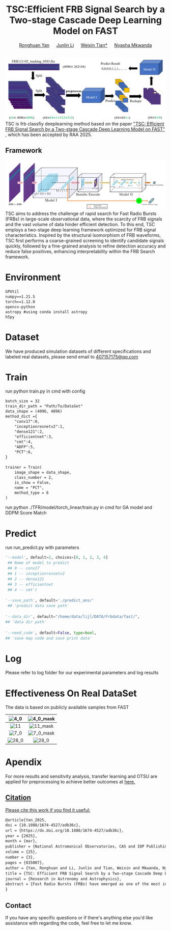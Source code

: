 <div align="center">
  <div>
    <h1>
        TSC:Efficient FRB Signal Search by a Two-stage Cascade Deep Learning Model on FAST
    </h1>
  </div>
  <div>
      <a href='https://github.com/lingshijiang'>Ronghuan Yan</a> &emsp; 
      <a href='https://github.com/aoxipo'>Junlin Li</a> &emsp; 
      <a href='https://it.ctgu.edu.cn/info/1551/50381.htm'>Weixin Tian*</a> &emsp;
      <a href=''>Nyasha Mkwanda</a>
  </div>
  <br/>
</div>

![Overview](https://github.com/aoxipo/TSC/blob/master/log/Pipline.png)
TSC is frb classfiy deeplearning method based on the paper <a href='https://iopscience.iop.org/article/10.1088/1674-4527/adb36c'>"TSC: Efficient FRB Signal Search by a Two-stage Cascade Deep Learning Model on FAST"</a> , which has been accepted by RAA 2025.

## Framework

![Overview](https://github.com/aoxipo/TSC/blob/master/log/FrameWork.png)
TSC aims to address the challenge of rapid search for Fast Radio Bursts (FRBs) in large-scale observational data, where the scarcity of FRB signals and the vast volume of data hinder efficient detection.   To this end, TSC employs a two-stage deep learning framework optimized for FRB signal characteristics.   Inspired by the structural isomorphism of FRB waveforms, TSC first performs a coarse-grained screening to identify candidate signals quickly, followed by a fine-grained analysis to refine detection accuracy and reduce false positives, enhancing interpretability within the FRB Search framework.


# Environment

```
GPUtil
numpy==1.21.5
torch==1.12.0
opencv-python
astropy #using conda install astropy
h5py
```

# Dataset

We have produced simulation datasets of different specifications and labeled real datasets, please send email to 407157175@qq.com

# Train 

run python train.py in cmd with config

```
batch_size = 32
train_dir_path = "Path/To/DataSet"
data_shape = (4096, 4096)
method_dict ={
    "conv17":0,
    "inceptionresnetv2":1,
    "dense121":2,
    "efficientnet":3,
    "cmt":4,
    "ADFP":5,
    "PCT":6,
}

trainer = Train(
    image_shape = data_shape,
    class_number = 2, 
    is_show = False,
    name = "PCT",
    method_type = 6
)
```

run python ./TFR/model/torch_linear/train.py in cmd for GA model and DDPM Score Match



# Predict

run run_predict.py  with parameters

```python
'--model', default=2, choices=[0, 1, 2, 3, 4]
 ## Name of model to predict
 ## 0 -- conv17
 ## 1 -- inceptionresnetv2
 ## 2 -- dense121
 ## 3 -- efficientnet
 ## 4 -- cmt')
 
'--save_path', default='./predict_ans/'
 ## 'predict data save path'

'--data_dir', default="/home/data/lijl/DATA/Frbdata/fast/", 
## 'data dir path'

'--need_code', default=False, type=bool, 
## 'save map code and save print data'
```

# Log

Please refer to log folder for our experimental parameters and log results
 

# Effectiveness On Real DataSet

The data is based on publicly available samples from FAST

| <img src=".\log\hotmap\4_0.jpg" alt="4_0" width="245" height="245" /> | <img src=".\log\hotmap\4_0_mask.jpg" alt="4_0_mask" width="245" height="245" /> |
| :----------------------------------------------------------: | :----------------------------------------------------------: |
| <img src=".\log\hotmap\11.jpg" alt="11" width="245" height="245" /> | <img src=".\log\hotmap\11_mask.jpg" alt="11_mask" width="245" height="245" /> |
| <img src=".\log\hotmap\7_0.jpg" alt="7_0" width="245" height="245"/> | <img src=".\log\hotmap\7_0_mask.jpg" alt="7_0_mask" width="245" height="245" /> |
| <img src=".\log\hotmap\28_0.jpg" alt="28_0" width="245" height="245"/> | <img src=".\log\hotmap\28_0_mask.jpg" alt="28_0" width="245" height="245" /> |

# Apendix
For more results and sensitivity analysis, transfer learning and OTSU are applied for preprocessing to achieve better outcomes at <a href='https://github.com/aoxipo/TSC/blob/master/log/RAA__2024_Appendix.pdf'> here.
 
## Citation

Please cite this work if you find it useful:

```latex
@article{Yan_2025,
doi = {10.1088/1674-4527/adb36c},
url = {https://dx.doi.org/10.1088/1674-4527/adb36c},
year = {2025},
month = {mar},
publisher = {National Astromonical Observatories, CAS and IOP Publishing},
volume = {25},
number = {3},
pages = {035007},
author = {Yan, Ronghuan and Li, Junlin and Tian, Weixin and Mkwanda, Nyasha},
title = {TSC: Efficient FRB Signal Search by a Two-stage Cascade Deep Learning Model on FAST},
journal = {Research in Astronomy and Astrophysics},
abstract = {Fast Radio Bursts (FRBs) have emerged as one of the most intriguing and enigmatic phenomena in the field of radio astronomy. The key of current related research is to obtain enough FRB signals. Computer-aided search is necessary for that task. Considering the scarcity of FRB signals and massive observation data, the main challenge is about searching speed, accuracy and recall. in this paper, we propose a new FRB search method based on Commensal Radio Astronomy FAST Survey (CRAFTS) data. The CRAFTS drift survey data provide extensive sky coverage and high sensitivity, which significantly enhance the probability of detecting transient signals like FRBs. The search process is separated into two stages on the knowledge of the FRB signal with the structural isomorphism, while a different deep learning model is adopted in each stage. To evaluate the proposed method, FRB signal data sets based on FAST observation data are developed combining simulation FRB signals and real FRB signals. Compared with the benchmark method, the proposed method F-score achieved 0.951, and the associated recall achieved 0.936. The method has been applied to search for FRB signals in raw FAST data. The code and data sets used in the paper are available at github.com/aoxipo.}
}

```

## Contact

If you have any specific questions or if there's anything else you'd like assistance with regarding the code, feel free to let me know. 
